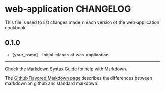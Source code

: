 web-application CHANGELOG
=========================

This file is used to list changes made in each version of the web-application cookbook.

0.1.0
-----
- [your_name] - Initial release of web-application

- - -
Check the [Markdown Syntax Guide](http://daringfireball.net/projects/markdown/syntax) for help with Markdown.

The [Github Flavored Markdown page](http://github.github.com/github-flavored-markdown/) describes the differences between markdown on github and standard markdown.
